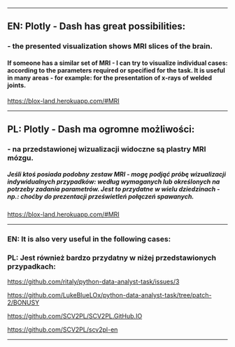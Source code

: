 <hr>

## EN:  Plotly - Dash has great possibilities:

### - the presented visualization shows MRI slices of the brain. 

#### If someone has a similar set of MRI - I can try to visualize individual cases: according to the parameters required or specified for the task. It is useful in many areas - for example: for the presentation of x-rays of welded joints.
https://blox-land.herokuapp.com/#MRI

<hr>

## PL:  Plotly - Dash ma ogromne możliwości: 
### - na przedstawionej wizualizacji widoczne są plastry MRI mózgu. 
##### Jeśli ktoś posiada podobny zestaw MRI - mogę podjąć próbę wizualizacji indywidualnych przypadków: według wymaganych lub określonych na potrzeby zadania parametrów. Jest to przydatne w wielu dziedzinach - np.: choćby do prezentacji prześwietleń połączeń spawanych.
https://blox-land.herokuapp.com/#MRI

<hr>

### EN:  It is also very useful in the following cases:
### PL:  Jest również bardzo przydatny w niżej przedstawionych przypadkach:

https://github.com/ritaly/python-data-analyst-task/issues/3

https://github.com/LukeBlueLOx/python-data-analyst-task/tree/patch-2/BONUSY

https://github.com/SCV2PL/SCV2PL.GitHub.IO

https://github.com/SCV2PL/scv2pl-en

<hr>
